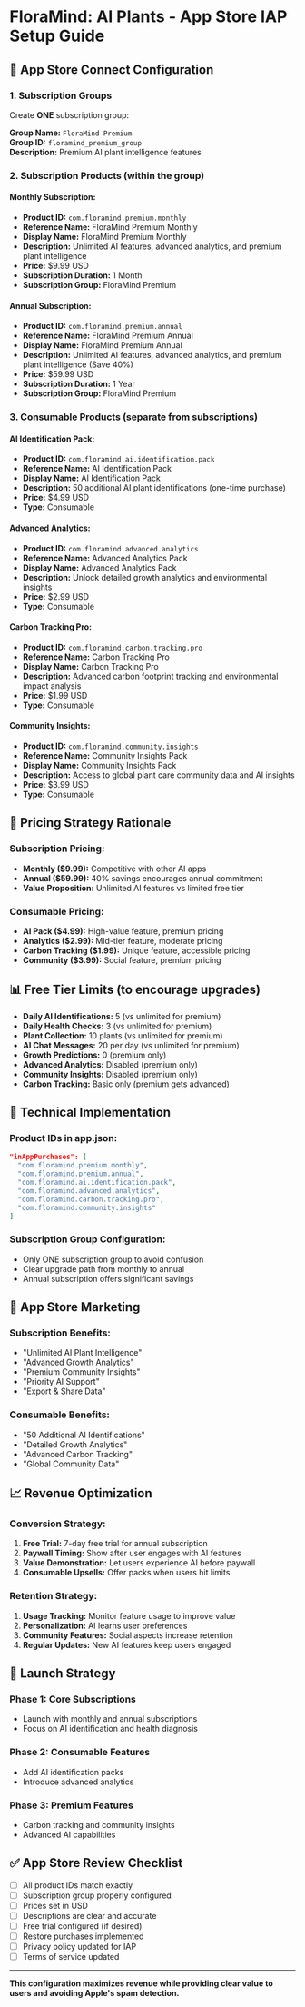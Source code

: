 # FloraMind: AI Plants - App Store IAP Setup Guide

## 📱 **App Store Connect Configuration**

### **1. Subscription Groups**
Create **ONE** subscription group:

**Group Name:** `FloraMind Premium`  
**Group ID:** `floramind_premium_group`  
**Description:** Premium AI plant intelligence features

### **2. Subscription Products (within the group)**

#### **Monthly Subscription:**
- **Product ID:** `com.floramind.premium.monthly`
- **Reference Name:** FloraMind Premium Monthly
- **Display Name:** FloraMind Premium Monthly
- **Description:** Unlimited AI features, advanced analytics, and premium plant intelligence
- **Price:** $9.99 USD
- **Subscription Duration:** 1 Month
- **Subscription Group:** FloraMind Premium

#### **Annual Subscription:**
- **Product ID:** `com.floramind.premium.annual`
- **Reference Name:** FloraMind Premium Annual
- **Display Name:** FloraMind Premium Annual
- **Description:** Unlimited AI features, advanced analytics, and premium plant intelligence (Save 40%)
- **Price:** $59.99 USD
- **Subscription Duration:** 1 Year
- **Subscription Group:** FloraMind Premium

### **3. Consumable Products (separate from subscriptions)**

#### **AI Identification Pack:**
- **Product ID:** `com.floramind.ai.identification.pack`
- **Reference Name:** AI Identification Pack
- **Display Name:** AI Identification Pack
- **Description:** 50 additional AI plant identifications (one-time purchase)
- **Price:** $4.99 USD
- **Type:** Consumable

#### **Advanced Analytics:**
- **Product ID:** `com.floramind.advanced.analytics`
- **Reference Name:** Advanced Analytics Pack
- **Display Name:** Advanced Analytics Pack
- **Description:** Unlock detailed growth analytics and environmental insights
- **Price:** $2.99 USD
- **Type:** Consumable

#### **Carbon Tracking Pro:**
- **Product ID:** `com.floramind.carbon.tracking.pro`
- **Reference Name:** Carbon Tracking Pro
- **Display Name:** Carbon Tracking Pro
- **Description:** Advanced carbon footprint tracking and environmental impact analysis
- **Price:** $1.99 USD
- **Type:** Consumable

#### **Community Insights:**
- **Product ID:** `com.floramind.community.insights`
- **Reference Name:** Community Insights Pack
- **Display Name:** Community Insights Pack
- **Description:** Access to global plant care community data and AI insights
- **Price:** $3.99 USD
- **Type:** Consumable

## 🎯 **Pricing Strategy Rationale**

### **Subscription Pricing:**
- **Monthly ($9.99):** Competitive with other AI apps
- **Annual ($59.99):** 40% savings encourages annual commitment
- **Value Proposition:** Unlimited AI features vs limited free tier

### **Consumable Pricing:**
- **AI Pack ($4.99):** High-value feature, premium pricing
- **Analytics ($2.99):** Mid-tier feature, moderate pricing
- **Carbon Tracking ($1.99):** Unique feature, accessible pricing
- **Community ($3.99):** Social feature, premium pricing

## 📊 **Free Tier Limits (to encourage upgrades)**

- **Daily AI Identifications:** 5 (vs unlimited for premium)
- **Daily Health Checks:** 3 (vs unlimited for premium)
- **Plant Collection:** 10 plants (vs unlimited for premium)
- **AI Chat Messages:** 20 per day (vs unlimited for premium)
- **Growth Predictions:** 0 (premium only)
- **Advanced Analytics:** Disabled (premium only)
- **Community Insights:** Disabled (premium only)
- **Carbon Tracking:** Basic only (premium gets advanced)

## 🔧 **Technical Implementation**

### **Product IDs in app.json:**
```json
"inAppPurchases": [
  "com.floramind.premium.monthly",
  "com.floramind.premium.annual",
  "com.floramind.ai.identification.pack",
  "com.floramind.advanced.analytics",
  "com.floramind.carbon.tracking.pro",
  "com.floramind.community.insights"
]
```

### **Subscription Group Configuration:**
- Only ONE subscription group to avoid confusion
- Clear upgrade path from monthly to annual
- Annual subscription offers significant savings

## 🎨 **App Store Marketing**

### **Subscription Benefits:**
- "Unlimited AI Plant Intelligence"
- "Advanced Growth Analytics"
- "Premium Community Insights"
- "Priority AI Support"
- "Export & Share Data"

### **Consumable Benefits:**
- "50 Additional AI Identifications"
- "Detailed Growth Analytics"
- "Advanced Carbon Tracking"
- "Global Community Data"

## 📈 **Revenue Optimization**

### **Conversion Strategy:**
1. **Free Trial:** 7-day free trial for annual subscription
2. **Paywall Timing:** Show after user engages with AI features
3. **Value Demonstration:** Let users experience AI before paywall
4. **Consumable Upsells:** Offer packs when users hit limits

### **Retention Strategy:**
1. **Usage Tracking:** Monitor feature usage to improve value
2. **Personalization:** AI learns user preferences
3. **Community Features:** Social aspects increase retention
4. **Regular Updates:** New AI features keep users engaged

## 🚀 **Launch Strategy**

### **Phase 1: Core Subscriptions**
- Launch with monthly and annual subscriptions
- Focus on AI identification and health diagnosis

### **Phase 2: Consumable Features**
- Add AI identification packs
- Introduce advanced analytics

### **Phase 3: Premium Features**
- Carbon tracking and community insights
- Advanced AI capabilities

## ✅ **App Store Review Checklist**

- [ ] All product IDs match exactly
- [ ] Subscription group properly configured
- [ ] Prices set in USD
- [ ] Descriptions are clear and accurate
- [ ] Free trial configured (if desired)
- [ ] Restore purchases implemented
- [ ] Privacy policy updated for IAP
- [ ] Terms of service updated

---

**This configuration maximizes revenue while providing clear value to users and avoiding Apple's spam detection.**
